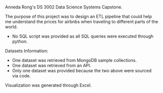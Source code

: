 Anneda Rong's DS 3002 Data Science Systems Capstone.

The purpose of this project was to design an ETL pipeline that could help me understand the prices for airbnbs when traveling to different parts of the world. 

- No SQL script was provided as all SQL queries were executed through python. 

Datasets Information:
- One dataset was retrieved from MongoDB sample collections.
- One dataset was retrieved from an API.
- Only one dataset was provided because the two above were sourced via code.

Visualization was generated through Excel. 

